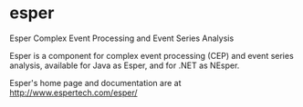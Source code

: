 # esper
Esper Complex Event Processing and Event Series Analysis

Esper is a component for complex event processing (CEP) and event series analysis, available for Java as Esper, and for .NET as NEsper.

Esper's home page and documentation are at http://www.espertech.com/esper/
